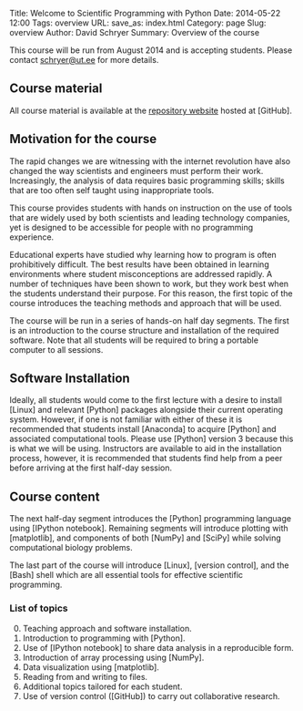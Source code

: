 Title: Welcome to Scientific Programming with Python
Date: 2014-05-22 12:00
Tags: overview
URL: 
save_as: index.html
Category: page
Slug: overview
Author: David Schryer
Summary: Overview of the course

This course will be run from August 2014 and is accepting students.
Please contact <schryer@ut.ee> for more details.

## Course material

All course material is available at the
[repository website](https://github.com/schryer/python_course_material)
hosted at [GitHub].

## Motivation for the course

The rapid changes we are witnessing with the internet revolution have
also changed the way scientists and engineers must perform their work.
Increasingly, the analysis of data requires basic programming skills;
skills that are too often self taught using inappropriate tools.

This course provides students with hands on instruction on the use of
tools that are widely used by both scientists and leading technology
companies, yet is designed to be accessible for people with no
programming experience.

Educational experts have studied why learning how to program is often
prohibitively difficult. The best results have been obtained in
learning environments where student misconceptions are addressed
rapidly.  A number of techniques have been shown to work, but they
work best when the students understand their purpose. For this reason,
the first topic of the course introduces the teaching methods and
approach that will be used.

The course will be run in a series of hands-on half day segments.  The
first is an introduction to the course structure and installation of
the required software. Note that all students will be required to
bring a portable computer to all sessions.

## Software Installation

Ideally, all students would come to the first lecture with a desire to
install [Linux] and relevant [Python] packages alongside their current
operating system.  However, if one is not familiar with either of these
it is recommended that students install [Anaconda] to acquire [Python]
and associated computational tools. Please use [Python] version 3 because
this is what we will be using. Instructors are available to aid in the
installation process, however, it is recommended that students find help
from a peer before arriving at the first half-day session.

## Course content

The next half-day segment introduces the [Python] programming language
using [IPython notebook]. Remaining segments will introduce plotting
with [matplotlib], and components of both [NumPy] and [SciPy] while
solving computational biology problems.

The last part of the course will introduce [Linux], [version control],
and the [Bash] shell which are all essential tools for effective
scientific programming.

### List of topics

0. Teaching approach and software installation.
1. Introduction to programming with [Python].
2. Use of [IPython notebook] to share data analysis in a reproducible form.
3. Introduction of array processing using [NumPy].
4. Data visualization using [matplotlib].
5. Reading from and writing to files.
5. Additional topics tailored for each student.
6. Use of version control ([GitHub]) to carry out collaborative research.


